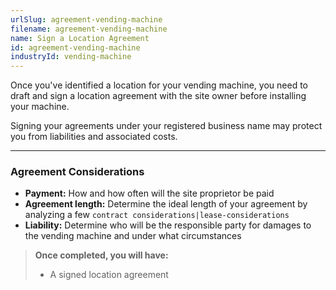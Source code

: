 ```yaml
---
urlSlug: agreement-vending-machine
filename: agreement-vending-machine
name: Sign a Location Agreement
id: agreement-vending-machine
industryId: vending-machine
---
```

Once you've identified a location for your vending machine, you need to draft and sign a location agreement with the site owner before installing your machine.

Signing your agreements under your registered business name may protect you from liabilities and associated costs.

- - -

### Agreement Considerations

* **Payment:** How and how often will the site proprietor be paid
* **Agreement length:** Determine the ideal length of your agreement by analyzing a few `contract considerations|lease-considerations` 
* **Liability:** Determine who will be the responsible party for damages to the vending machine and under what circumstances

> **Once completed, you will have:**
>
> * A signed location agreement